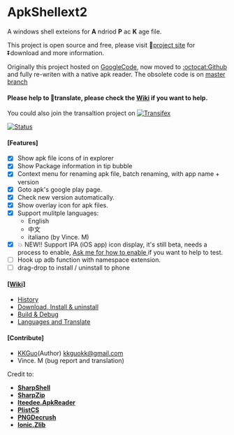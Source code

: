 # ApkShellext2

A windows shell exteions for __A__ ndriod __P__ ac __K__ age file.

This project is open source and free, please visit :link:[project site](http://apkshellext.com) for :arrow_double_down:download and more :information_source:nformation.

Originally this project hosted on [GoogleCode](code.google.com/p/apkshellext), now moved to [:octocat:Github](https://github.com/kkguo/apkshellext) and fully re-writen with a native apk reader. The obsolete code is on [master branch](https://github.com/kkguo/apkshellext/tree/master)

#### Please help to :symbols:translate, please check the [Wiki](https://github.com/kkguo/apkshellext/wiki/Languages-suppport-and-Transaltion#2-translate-and-add-the-language-into-project) if you want to help.
You could also join the transaltion project on 
[![Transifex](https://ds0k0en9abmn1.cloudfront.net/static/charts/images/tx-logo-micro.646b0065fce6.png)](https://www.transifex.com/projects/p/apkshellext/)

[![Status](https://www.transifex.com/projects/p/apkshellext/resource/resourcesresx-8/chart/image_png)](https://www.transifex.com/projects/p/apkshellext/)


#### [Features]
 - [x] Show apk file icons of in explorer
 - [x] Show Package information in tip bubble
 - [x] Context menu for renaming apk file, batch renaming, with app name + version
 - [x] Goto apk's google play page.
 - [x] Check new version automatically.
 - [x] Show overlay icon for apk files.
 - [x] Support mulitple languages: 
    - English
    - 中文
    - italiano (by Vince. M)
 - [x] :boom: NEW!! Support IPA (iOS app) icon display, it's still beta, needs a process to enable, [ Ask me for how to enable ](mailto:kkguokk@gmail.com) if you want to help to test. 
 - [ ] Hook up adb function with namespace extension.
 - [ ] drag-drop to install / uninstall to phone

#### [[Wiki]](https://github.com/kkguo/apkshellext/wiki)
* [History](https://github.com/kkguo/apkshellext/wiki/Home)
* [Download, Install & uninstall](https://github.com/kkguo/apkshellext/wiki/How-to-install-and-uninstall)
* [Build & Debug](https://github.com/kkguo/apkshellext/wiki/How-to-build-and-debug)
* [Languages and Translate](https://github.com/kkguo/apkshellext/wiki/Languages-suppport-and-Transaltion)

#### [Contribute]
  * [KKGuo](https://github.com/kkguo)(Author) kkguokk@gmail.com
  * Vince. M (bug report and translation)
 

Credit to:
* __[SharpShell](https://github.com/dwmkerr/sharpshell)__ 
* __[SharpZip](https://github.com/icsharpcode/SharpZipLib)__ 
* __[Iteedee.ApkReader](https://github.com/hylander0/Iteedee.ApkReader)__ 
* __[PlistCS](https://github.com/animetrics/PlistCS)__
* __[PNGDecrush](https://github.com/MikeWeller/PNGDecrush)__
* __[Ionic.Zlib](https://github.com/jstedfast/Ionic.Zlib)__

